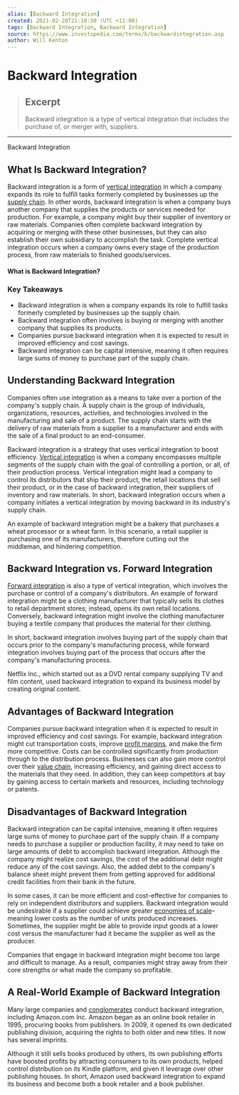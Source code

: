 ```yaml
---
alias: [Backward Integration]
created: 2021-02-28T21:18:50 (UTC +11:00)
tags: [Backward Integration, Backward Integration]
source: https://www.investopedia.com/terms/b/backwardintegration.asp
author: Will Kenton
---
```


# Backward Integration

> ## Excerpt
> Backward integration is a type of vertical integration that includes the purchase of, or merger with, suppliers.

---

Backward Integration
## What Is Backward Integration?

Backward integration is a form of [vertical integration](https://www.investopedia.com/terms/v/verticalintegration.asp) in which a company expands its role to fulfill tasks formerly completed by businesses up the [supply chain](https://www.investopedia.com/terms/s/supplychain.asp). In other words, backward integration is when a company buys another company that supplies the products or services needed for production. For example, a company might buy their supplier of inventory or raw materials. Companies often complete backward integration by acquiring or merging with these other businesses, but they can also establish their own subsidiary to accomplish the task. Complete vertical integration occurs when a company owns every stage of the production process, from raw materials to finished goods/services.

#### What is Backward Integration?

### Key Takeaways

-   Backward integration is when a company expands its role to fulfill tasks formerly completed by businesses up the supply chain.
-   Backward integration often involves is buying or merging with another company that supplies its products.
-   Companies pursue backward integration when it is expected to result in improved efficiency and cost savings.
-   Backward integration can be capital intensive, meaning it often requires large sums of money to purchase part of the supply chain.

## Understanding Backward Integration

Companies often use integration as a means to take over a portion of the company's supply chain. A supply chain is the group of individuals, organizations, resources, activities, and technologies involved in the manufacturing and sale of a product. The supply chain starts with the delivery of raw materials from a supplier to a manufacturer and ends with the sale of a final product to an end-consumer.

Backward integration is a strategy that uses vertical integration to boost efficiency. [Vertical integration](https://www.investopedia.com/terms/v/verticalintegration.asp) is when a company encompasses multiple segments of the supply chain with the goal of controlling a portion, or all, of their production process. Vertical integration might lead a company to control its distributors that ship their product, the retail locations that sell their product, or in the case of backward integration, their suppliers of inventory and raw materials. In short, backward integration occurs when a company initiates a vertical integration by moving backward in its industry's supply chain.

An example of backward integration might be a bakery that purchases a wheat processor or a wheat farm. In this scenario, a retail supplier is purchasing one of its manufacturers, therefore cutting out the middleman, and hindering competition. 

## Backward Integration vs. Forward Integration

[Forward integration](https://www.investopedia.com/terms/f/forwardintegration.asp) is also a type of vertical integration, which involves the purchase or control of a company's distributors. An example of forward integration might be a clothing manufacturer that typically sells its clothes to retail department stores; instead, opens its own retail locations. Conversely, backward integration might involve the clothing manufacturer buying a textile company that produces the material for their clothing.

In short, backward integration involves buying part of the supply chain that occurs prior to the company's manufacturing process, while forward integration involves buying part of the process that occurs after the company's manufacturing process.

Netflix Inc., which started out as a DVD rental company supplying TV and film content, used backward integration to expand its business model by creating original content. 

## Advantages of Backward Integration

Companies pursue backward integration when it is expected to result in improved efficiency and cost savings. For example, backward integration might cut transportation costs, improve [profit margins](https://www.investopedia.com/terms/p/profitmargin.asp), and make the firm more competitive. Costs can be controlled significantly from production through to the distribution process. Businesses can also gain more control over their [value chain](https://www.investopedia.com/terms/v/valuechain.asp), increasing efficiency, and gaining direct access to the materials that they need. In addition, they can keep competitors at bay by gaining access to certain markets and resources, including technology or patents.

## Disadvantages of Backward Integration

Backward integration can be capital intensive, meaning it often requires large sums of money to purchase part of the supply chain. If a company needs to purchase a supplier or production facility, it may need to take on large amounts of debt to accomplish backward integration. Although the company might realize cost savings, the cost of the additional debt might reduce any of the cost savings. Also, the added debt to the company's balance sheet might prevent them from getting approved for additional credit facilities from their bank in the future.

In some cases, it can be more efficient and cost-effective for companies to rely on independent distributors and suppliers. Backward integration would be undesirable if a supplier could achieve greater [economies of scale](https://www.investopedia.com/terms/e/economiesofscale.asp)–meaning lower costs as the number of units produced increases. Sometimes, the supplier might be able to provide input goods at a lower cost versus the manufacturer had it became the supplier as well as the producer.

Companies that engage in backward integration might become too large and difficult to manage. As a result, companies might stray away from their core strengths or what made the company so profitable. 

## A Real-World Example of Backward Integration

Many large companies and [conglomerates](https://www.investopedia.com/terms/c/conglomerate.asp) conduct backward integration, including Amazon.com Inc. Amazon began as an online book retailer in 1995, procuring books from publishers. In 2009, it opened its own dedicated publishing division, acquiring the rights to both older and new titles. It now has several imprints.

Although it still sells books produced by others, its own publishing efforts have boosted profits by attracting consumers to its own products, helped control distribution on its Kindle platform, and given it leverage over other publishing houses. In short, Amazon used backward integration to expand its business and become both a book retailer and a book publisher.
